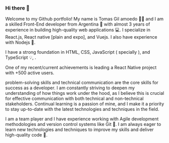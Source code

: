 ### Hi there 👋

Welcome to my Github portfolio! My name is Tomas Gil amoedo 👨‍💻 and I am a skilled Front-End developer from Argentina 🚀 with almost 3 years of experience in building high-quality web applications 💻. I specialize in React.js, React native [plain and expo], and Vuejs. I also have experience with Nodejs 🎨.

I have a strong foundation in HTML, CSS, JavaScript ( specially ), and TypeScript 💡, .

One of my recent/current achievements is leading a React Native project with +500 active users.

problem-solving skills and technical communication are the core skills for success as a developer. I am constantly striving to deepen my understanding of how things work under the hood, as I believe this is crucial for effective communication with both technical and non-technical stakeholders. Continual learning is a passion of mine, and I make it a priority to stay up-to-date with the latest technologies and techniques in the field.

I am a team player and I have experience working with Agile development methodologies and version control systems like Git 🔎. I am always eager to learn new technologies and techniques to improve my skills and deliver high-quality code 🔎.

<!-- ![Anurag's GitHub stats](https://github-readme-stats.vercel.app/api?username=Tommydemian&show_icons=true) -->

